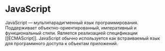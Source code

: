 # JavaScript
JavaScript — мультипарадигменный язык программирования. Поддерживает объектно-ориентированный, императивный и функциональный стили. Является реализацией спецификации [[ECMAScript]]. JavaScript обычно используется как встраиваемый язык для программного доступа к объектам приложений.

